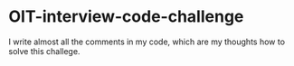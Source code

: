 # OIT-interview-code-challenge
I write almost all the comments in my code, which are my thoughts how to solve this challege. 
